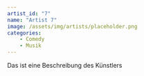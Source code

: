 ```yaml
---
artist_id: "7"
name: "Artist 7"
image: /assets/img/artists/placeholder.png
categories:
    - Comedy
    - Musik
---
```

Das ist eine Beschreibung des Künstlers

